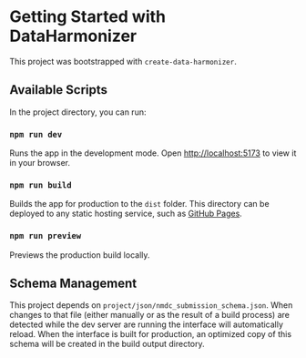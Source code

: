 # Getting Started with DataHarmonizer

This project was bootstrapped with `create-data-harmonizer`.

## Available Scripts

In the project directory, you can run:

### `npm run dev`

Runs the app in the development mode.
Open [http://localhost:5173](http://localhost:5173) to view it in your browser.

### `npm run build`

Builds the app for production to the `dist` folder. This directory can be deployed to any static hosting service, such as [GitHub Pages](https://docs.github.com/en/pages/quickstart).

### `npm run preview`

Previews the production build locally.

## Schema Management

This project depends on `project/json/nmdc_submission_schema.json`. When changes to that file (either manually or as the result of a build process) are detected while the dev server are running the interface will automatically reload. When the interface is built for production, an optimized copy of this schema will be created in the build output directory. 
